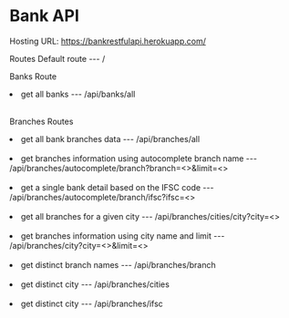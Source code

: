 # Bank API

Hosting URL: https://bankrestfulapi.herokuapp.com/

Routes
Default route --- /<br>

Banks Route<br>
<li>get all banks --- /api/banks/all </li> <br>

Branches Routes<br>
<li>get all bank branches data --- /api/branches/all </li> <br>
<li>get branches information using autocomplete branch name --- /api/branches/autocomplete/branch?branch=<>&limit=<> </li> <br>
<li>get a single bank detail based on the IFSC code --- /api/branches/autocomplete/branch/ifsc?ifsc=<> </li> <br>
<li>get all branches for a given city --- /api/branches/cities/city?city=<> </li> <br>
<li>get branches information using city name and limit --- /api/branches/city?city=<>&limit=<> </li> <br>
<li>get distinct branch names --- /api/branches/branch </li> <br>
<li>get distinct city --- /api/branches/cities </li> <br>
<li>get distinct city --- /api/branches/ifsc </li> <br>

